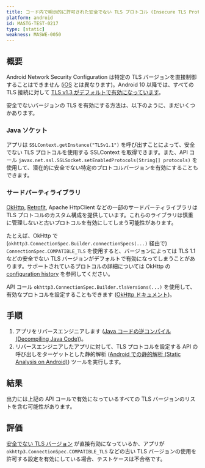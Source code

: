 ```yaml
---
title: コード内で明示的に許可された安全でない TLS プロトコル (Insecure TLS Protocols Explicitly Allowed in Code)
platform: android
id: MASTG-TEST-0217
type: [static]
weakness: MASWE-0050
---
```


## 概要

Android Network Security Configuration は特定の TLS バージョンを直接制御することはできません ([iOS](https://developer.apple.com/documentation/bundleresources/information_property_list/nsexceptionminimumtlsversion) とは異なります)。Android 10 以降では、すべての TLS 接続に対して [TLS v1.3 がデフォルトで有効になっています](https://developer.android.com/privacy-and-security/security-ssl#Updates%20to%20SSL)。

安全でないバージョンの TLS を有効にする方法は、以下のように、まだいくつかあります。

### Java ソケット

アプリは `SSLContext.getInstance("TLSv1.1")` を呼び出すことによって、安全でない TLS プロトコルを使用する SSLContext を取得できます。また、API コール `javax.net.ssl.SSLSocket.setEnabledProtocols(String[] protocols)` を使用して、潜在的に安全でない特定のプロトコルバージョンを有効にすることもできます。

### サードパーティライブラリ

[OkHttp](https://square.github.io/okhttp/), [Retrofit](https://square.github.io/retrofit/), Apache HttpClient などの一部のサードパーティライブラリは TLS プロトコルのカスタム構成を提供しています。これらのライブラリは慎重に管理しないと古いプロトコルを有効にしてしまう可能性があります。

たとえば、OkHttp で (`okhttp3.ConnectionSpec.Builder.connectionSpecs(...)` 経由で) `ConnectionSpec.COMPATIBLE_TLS` を使用すると、バージョンによっては TLS 1.1 などの安全でない TLS バージョンがデフォルトで有効になってしまうことがあります。サポートされているプロトコルの詳細については OkHttp の [configuration history](https://square.github.io/okhttp/security/tls_configuration_history/) を参照してください。

API コール `okhttp3.ConnectionSpec.Builder.tlsVersions(...)` を使用して、有効なプロトコルを設定することもできます ([OkHttp ドキュメント](https://square.github.io/okhttp/features/https/))。

## 手順

1. アプリをリバースエンジニアします ([Java コードの逆コンパイル (Decompiling Java Code)](../../../techniques/android/MASTG-TECH-0017.md))。
2. リバースエンジニアしたアプリに対して、TLS プロトコルを設定する API の呼び出しをターゲットとした静的解析 ([Android での静的解析 (Static Analysis on Android)](../../../techniques/android/MASTG-TECH-0014.md)) ツールを実行します。

## 結果

出力には上記の API コールで有効になっているすべての TLS バージョンのリストを含む可能性があります。

## 評価

[安全でない TLS バージョン](../../../Document/0x04f-Testing-Network-Communication.md#recommended-tls-settings) が直接有効になっているか、アプリが `okhttp3.ConnectionSpec.COMPATIBLE_TLS` などの古い TLS バージョンの使用を許可する設定を有効にしている場合、テストケースは不合格です。
